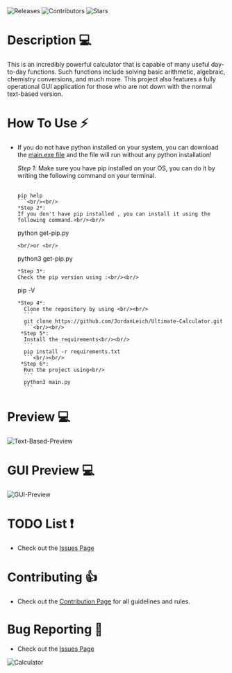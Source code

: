 <a style="text-decoration:none" href="https://github.com/JordanLeich/Ultimate-Calculator/releases">
    <img src="https://img.shields.io/github/release/JordanLeich/Ultimate-Calculator.svg?style=flat-square" alt="Releases" />
  </a>
<a style="text-decoration:none" href="https://github.com/JordanLeich/Ultimate-Calculator/contributors/">
    <img src="https://img.shields.io/github/contributors/JordanLeich/Ultimate-Calculator?style=flat-square" alt="Contributors" />
  </a>
  <a style="text-decoration:none" href="https://github.com/JordanLeich/Ultimate-Calculator/stargazers">
    <img src="https://img.shields.io/github/stars/JordanLeich/Ultimate-Calculator.svg?style=flat-square" alt="Stars" />
  </a>

# Description 💻
This is an incredibly powerful calculator that is capable of many useful day-to-day functions. Such functions include solving basic arithmetic, algebraic, chemistry conversions, and much more. This project also features a fully operational GUI application for those who are not down with the normal text-based version.

# How To Use ⚡
- If you do not have python installed on your system, you can download the [main.exe file](https://github.com/JordanLeich/Ultimate-Calculator/blob/main/main.exe) and the file will run without any python installation!

  *Step 1*:
    Make sure you have pip installed on your OS, you can do it by writing the following command on your terminal.<br/><br/>
    ```
    pip help
    ```<br/><br/>
   *Step 2*:
    If you don't have pip installed , you can install it using the following command.<br/><br/>
    ```
    python get-pip.py
    ```
    <br/>or <br/>
    ```
    python3 get-pip.py
    ```<br/><br/>
   *Step 3*:
    Check the pip version using :<br/><br/>
    ```
    pip -V
    ```<br/><br/>
    *Step 4*:
      Clone the repository by using <br/><br/>
      ```
      git clone https://github.com/JordanLeich/Ultimate-Calculator.git
      ```<br/><br/>
     *Step 5*:
      Install the requirements<br/><br/>
      ```
      pip install -r requirements.txt
      ```<br/><br/>
     *Step 6*:
      Run the project using<br/>
      ```
      python3 main.py
      ```

# Preview 💻
![Text-Based-Preview](images/textbaseddemo.gif "Text Based Preview")

# GUI Preview 💻
![GUI-Preview](images/guibaseddemo.gif "GUI Preview")

# TODO List ❗ 
- Check out the [Issues Page](https://github.com/JordanLeich/Ultimate-Calculator/issues/1)

# Contributing 👍
- Check out the [Contribution Page](https://github.com/JordanLeich/Ultimate-Calculator/blob/main/CONTRIBUTING.md) for all guidelines and rules.


# Bug Reporting 🐞
- Check out the [Issues Page](https://github.com/JordanLeich/Ultimate-Calculator/issues/7)

![Calculator](images/gif.gif "Calculator")
